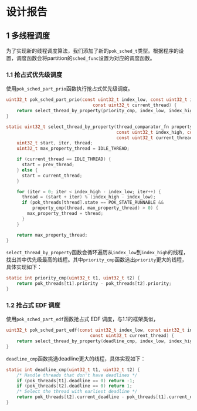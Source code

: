 # 设计报告

## 1 多线程调度

为了实现新的线程调度算法，我们添加了新的`pok_sched_t`类型。根据程序的设置，调度函数会将partition的`sched_func`设置为对应的调度函数。

### 1.1 抢占式优先级调度

使用`pok_sched_part_prio`函数执行抢占式优先级调度。

```c
uint32_t pok_sched_part_prio(const uint32_t index_low, const uint32_t index_high, const uint32_t prev_thread,
                                 const uint32_t current_thread) {
    return select_thread_by_property(priority_cmp, index_low, index_high, prev_thread, current_thread);
}

static uint32_t select_thread_by_property(thread_comparator_fn property_cmp, const uint32_t index_low,
                                          const uint32_t index_high, const uint32_t prev_thread,
                                          const uint32_t current_thread) {
    uint32_t start, iter, thread;
    uint32_t max_property_thread = IDLE_THREAD;

    if (current_thread == IDLE_THREAD) {
      start = prev_thread;
    } else {
      start = current_thread;
    }

    for (iter = 0; iter < index_high - index_low; iter++) {
      thread = (start + iter) % (index_high - index_low);
      if (pok_threads[thread].state == POK_STATE_RUNNABLE &&
          property_cmp(thread, max_property_thread) > 0) {
        max_property_thread = thread;
      }
    }

    return max_property_thread;
}
```

`select_thread_by_property`函数会循环遍历从`index_low`到`index_high`的线程，找出其中优先级最高的线程。其中`priority_cmp`函数选出`priority`更大的线程，具体实现如下：

```c
static int priority_cmp(uint32_t t1, uint32_t t2) {
    return pok_threads[t1].priority - pok_threads[t2].priority;
}
```

### 1.2 抢占式 EDF 调度

使用`pok_sched_part_edf`函数抢占式 EDF 调度，与1.1的框架类似，

```c
uint32_t pok_sched_part_edf(const uint32_t index_low, const uint32_t index_high, const uint32_t prev_thread,
                                const uint32_t current_thread) {
    return select_thread_by_property(deadline_cmp, index_low, index_high, prev_thread, current_thread);
}
```

`deadline_cmp`函数挑选deadline更大的线程，具体实现如下：

```c
static int deadline_cmp(uint32_t t1, uint32_t t2) {
    /* Handle threads that don't have deadlines */
    if (pok_threads[t1].deadline == 0) return -1;
    if (pok_threads[t2].deadline == 0) return 1;
    /* Select the thread with earliest deadline */
    return pok_threads[t2].current_deadline - pok_threads[t1].current_deadline;
}
```
